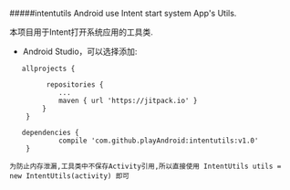 #####intentutils
Android use Intent start system App's Utils.

本项目用于Intent打开系统应用的工具类.

 * Android Studio，可以选择添加:

```
   allprojects {
     
         repositories {
			...
			maven { url 'https://jitpack.io' }
		}
	}

   dependencies {
	        compile 'com.github.playAndroid:intentutils:v1.0'
	}
```

```
为防止内存泄漏,工具类中不保存Activity引用,所以直接使用 IntentUtils utils = new IntentUtils(activity) 即可


```

